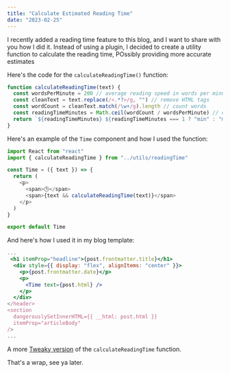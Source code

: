 ```yaml
---
title: "Calculate Estimated Reading Time"
date: "2023-02-25"
---
```


I recently added a reading time feature to this blog, and I want to share with you how I did it. Instead of using a plugin, I decided to create a utility function to calculate the reading time, POssibly providing more accurate estimates

Here's the code for the `calculateReadingTime()` function:

```js
function calculateReadingTime(text) {
  const wordsPerMinute = 200 // average reading speed in words per minute
  const cleanText = text.replace(/<.*?>/g, "") // remove HTML tags
  const wordCount = cleanText.match(/\w+/g).length // count words
  const readingTimeMinutes = Math.ceil(wordCount / wordsPerMinute) // calculate reading time in minutes
  return `${readingTimeMinutes} ${readingTimeMinutes === 1 ? "min" : "mins"}` // format reading time string
}
```

Here's an example of the `Time` component and how I used the function:

```js
import React from "react"
import { calculateReadingTime } from "../utils/readingTime"

const Time = ({ text }) => {
  return (
    <p>
      <span>🕒</span>
      <span>{text && calculateReadingTime(text)}</span>
    </p>
  )
}

export default Time
```

And here's how I used it in my blog template:

```jsx
...
 <h1 itemProp="headline">{post.frontmatter.title}</h1>
  <div style={{ display: "flex", alignItems: "center" }}>
    <p>{post.frontmatter.date}</p>
    <p>
      <Time text={post.html} />
    </p>
  </div>
</header>
<section
  dangerouslySetInnerHTML={{ __html: post.html }}
  itemProp="articleBody"
/>
...

```

A more [Tweaky version](https://github.com/geekreflex/geekreflex-blog/blob/main/src/utils/readingTime.js) of the `calculateReadingTime` function.

That's a wrap, see ya later.
